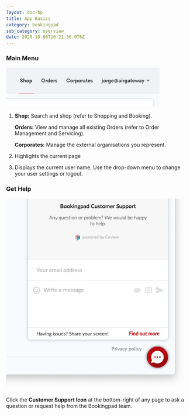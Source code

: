 ```yaml
---
layout: doc-bp
title: App Basics
category: bookingpad
sub_category: overview
date: 2020-10-06T16:21:36.076Z
---
```

### **Main Menu**

![Main Nav Top Right](/assets/uploads/bp-main-top-right-nav.png)

1. **Shop:** Search and shop (refer to Shopping and Booking).

   **Orders:** View and manage all existing Orders (refer to Order Management and Servicing).

   **Corporates:** Manage the external organisations you represent.
2. Highlights the current page
3. Displays the current user name. Use the drop-down menu to change your user settings or logout.

### **Get Help**

![Customer Service Widget](/assets/uploads/bp-customer-service.png)

Click the **Customer Support Icon** at the bottom-right of any page to ask a question or request help from the Bookingpad team.